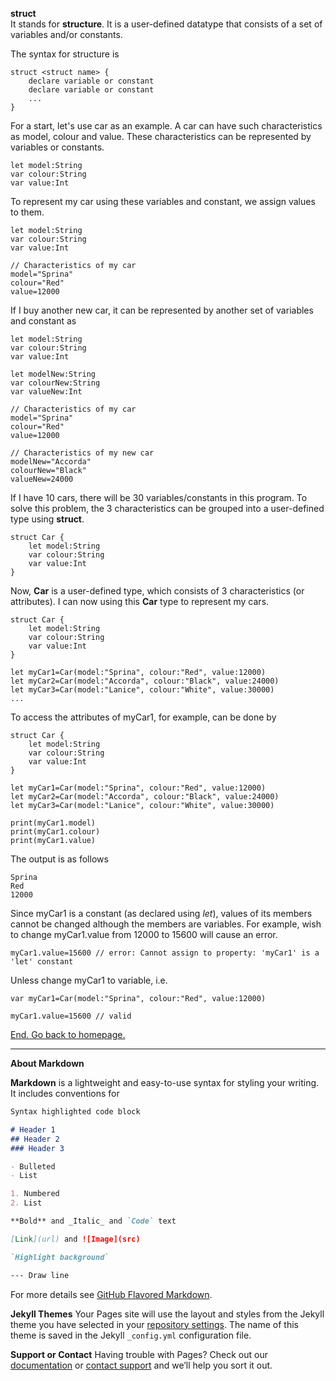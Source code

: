 **struct**  
It stands for **structure**. It is a user-defined datatype that consists of a set of variables and/or constants.  
  
The syntax for structure is
```
struct <struct name> {
    declare variable or constant
    declare variable or constant
    ...
}
```
For a start, let's use car as an example. A car can have such characteristics as model, colour and value. These characteristics can be represented by variables or constants.
```
let model:String
var colour:String
var value:Int
```
To represent my car using these variables and constant, we assign values to them.
```
let model:String
var colour:String
var value:Int

// Characteristics of my car
model="Sprina"
colour="Red"
value=12000
```
If I buy another new car, it can be represented by another set of variables and constant as
```
let model:String
var colour:String
var value:Int

let modelNew:String
var colourNew:String
var valueNew:Int

// Characteristics of my car
model="Sprina"
colour="Red"
value=12000

// Characteristics of my new car
modelNew="Accorda"
colourNew="Black"
valueNew=24000
```
If I have 10 cars, there will be 30 variables/constants in this program. To solve this problem, the 3 characteristics can be grouped into a user-defined type using **struct**.
```
struct Car {
    let model:String
    var colour:String
    var value:Int
}
```
Now, **Car** is a user-defined type, which consists of 3 characteristics (or attributes). I can now using this **Car** type to represent my cars.
```
struct Car {
    let model:String
    var colour:String
    var value:Int
}

let myCar1=Car(model:"Sprina", colour:"Red", value:12000)
let myCar2=Car(model:"Accorda", colour:"Black", value:24000)
let myCar3=Car(model:"Lanice", colour:"White", value:30000)
...
```
To access the attributes of myCar1, for example, can be done by
```
struct Car {
    let model:String
    var colour:String
    var value:Int
}

let myCar1=Car(model:"Sprina", colour:"Red", value:12000)
let myCar2=Car(model:"Accorda", colour:"Black", value:24000)
let myCar3=Car(model:"Lanice", colour:"White", value:30000)

print(myCar1.model)
print(myCar1.colour)
print(myCar1.value)
```
The output is as follows
```
Sprina
Red
12000
```
Since myCar1 is a constant (as declared using *let*), values of its members cannot be changed although the members are variables. For example, wish to change myCar1.value from 12000 to 15600 will cause an error.
```
myCar1.value=15600 // error: Cannot assign to property: 'myCar1' is a 'let' constant
```
Unless change myCar1 to variable, i.e.
```
var myCar1=Car(model:"Sprina", colour:"Red", value:12000)

myCar1.value=15600 // valid
```

  
  
  
[End. Go back to homepage.](https://siewmeng.github.io/swift/)

-------------------------------------------------------------------------

**About Markdown**

**Markdown** is a lightweight and easy-to-use syntax for styling your writing. It includes conventions for

```markdown
Syntax highlighted code block

# Header 1
## Header 2
### Header 3

- Bulleted
- List

1. Numbered
2. List

**Bold** and _Italic_ and `Code` text

[Link](url) and ![Image](src)

`Highlight background`

--- Draw line

```
For more details see [GitHub Flavored Markdown](https://guides.github.com/features/mastering-markdown/).

**Jekyll Themes**
Your Pages site will use the layout and styles from the Jekyll theme you have selected in your [repository settings](https://github.com/siewmeng/sm/settings). The name of this theme is saved in the Jekyll `_config.yml` configuration file.

**Support or Contact**
Having trouble with Pages? Check out our [documentation](https://help.github.com/categories/github-pages-basics/) or [contact support](https://github.com/contact) and we’ll help you sort it out.
